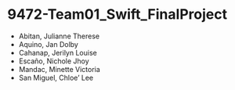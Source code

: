 # 9472-Team01_Swift_FinalProject
- Abitan, Julianne Therese
- Aquino, Jan Dolby
- Cahanap, Jerilyn Louise 
- Escaño, Nichole Jhoy
- Mandac, Minette Victoria
- San Miguel, Chloe’ Lee


